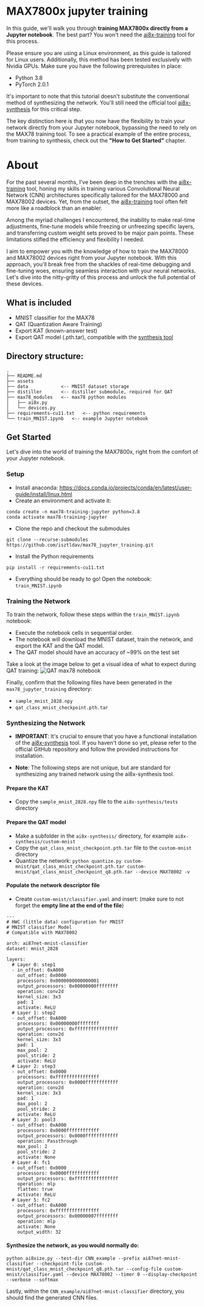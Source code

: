 # MAX7800x jupyter training
In this guide, we'll walk you through **training MAX7800x directly from a Jupyter notebook**. The best part? You won't need the [ai8x-training](https://github.com/MaximIntegratedAI/ai8x-training/tree/pytorch-2.0) tool for this process.

Please ensure you are using a Linux environment, as this guide is tailored for Linux users. Additionally, this method has been tested exclusively with Nvidia GPUs. Make sure you have the following prerequisites in place:

- Python 3.8
- PyTorch 2.0.1

It's important to note that this tutorial doesn't substitute the conventional method of synthesizing the network. You'll still need the official tool [ai8x-synthesis](https://github.com/MaximIntegratedAI/ai8x-synthesis/tree/pytorch-2.0) for this critical step.

The key distinction here is that you now have the flexibility to train your network directly from your Jupyter notebook, bypassing the need to rely on the MAX78 training tool. To see a practical example of the entire process, from training to synthesis, check out the **"How to Get Started"** chapter.

# About
For the past several months, I've been deep in the trenches with the [ai8x-training](https://github.com/MaximIntegratedAI/ai8x-training/tree/pytorch-2.0) tool, honing my skills in training various Convolutional Neural Network (CNN) architectures specifically tailored for the MAX78000 and MAX78002 devices. Yet, from the outset, the [ai8x-training](https://github.com/MaximIntegratedAI/ai8x-training/tree/pytorch-2.0) tool often felt more like a roadblock than an enabler.

Among the myriad challenges I encountered, the inability to make real-time adjustments, fine-tune models while freezing or unfreezing specific layers, and transferring custom weight sets proved to be major pain points. These limitations stifled the efficiency and flexibility I needed.

I aim to empower you with the knowledge of how to train the MAX78000 and MAX78002 devices right from your Jupyter notebook. With this approach, you'll break free from the shackles of real-time debugging and fine-tuning woes, ensuring seamless interaction with your neural networks. Let's dive into the nitty-gritty of this process and unlock the full potential of these devices.

## What is included
- MNIST classifier for the MAX78
- QAT (Quantization Aware Training)
- Export KAT (known-answer test)
- Export QAT model (.pth.tar), compatible with the [synthesis tool](https://github.com/MaximIntegratedAI/ai8x-synthesis/tree/pytorch-2.0)

## Directory structure:
```
.
├── README.md
├── assets
├── data            <-- MNIST dataset storage
├── distiller       <-- distiller submodule, required for QAT
├── max78_modules   <-- max78 python modules
│   ├── ai8x.py
│   └── devices.py
├── requirements-cu11.txt   <-- python requirements
└── train_MNIST.ipynb   <-- example Jupyter notebook
```

## Get Started
Let's dive into the world of training the MAX7800x, right from the comfort of your Jupyter notebook.

### Setup
- Install anaconda: https://docs.conda.io/projects/conda/en/latest/user-guide/install/linux.html
- Create an environment and activate it:
```
conda create -n max78-training-jupyter python=3.8
conda activate max78-training-jupyter
```

- Clone the repo and checkout the submodules
```
git clone --recurse-submodules https://github.com/isztldav/max78_jupyter_training.git
```

- Install the Python requirements
```
pip install -r requirements-cu11.txt
```

- Everything should be ready to go! Open the notebook: `train_MNIST.ipynb`

### Training the Network
To train the network, follow these steps within the `train_MNIST.ipynb` notebook:
- Execute the notebook cells in sequential order.
- The notebook will download the MNIST dataset, train the network, and export the KAT and the QAT model.
- The QAT model should have an accuracy of ~99% on the test set

Take a look at the image below to get a visual idea of what to expect during QAT training:
![QAT max78 notebook](/assets/qat_training.png)

Finally, confirm that the following files have been generated in the `max78_jupyter_training` directory:
- `sample_mnist_2828.npy`
- `qat_class_mnist_checkpoint.pth.tar`

### Synthesizing the Network
- **IMPORTANT**: It's crucial to ensure that you have a functional installation of the [ai8x-synthesis](https://github.com/MaximIntegratedAI/ai8x-synthesis/tree/pytorch-2.0) tool. If you haven't done so yet, please refer to the official GitHub repository and follow the provided instructions for installation.

- **Note**: The following steps are not unique, but are standard for synthesizing any trained network using the ai8x-synthesis tool.

#### Prepare the KAT
- Copy the `sample_mnist_2828.npy` file to the `ai8x-synthesis/tests` directory
#### Prepare the QAT model
- Make a subfolder in the `ai8x-synthesis/` directory, for example `ai8x-synthesis/custom-mnist`
- Copy the `qat_class_mnist_checkpoint.pth.tar` file to the `custom-mnist` directory
- Quantize the network: `python quantize.py custom-mnist/qat_class_mnist_checkpoint.pth.tar custom-mnist/qat_class_mnist_checkpoint_q8.pth.tar --device MAX78002 -v`
#### Populate the network descriptor file
- Create `custom-mnist/classifier.yaml` and insert:
(make sure to not forget the **empty line at the end of the file**)
```
---
# HWC (little data) configuration for MNIST
# MNIST classifier Model
# Compatible with MAX78002

arch: ai87net-mnist-classifier
dataset: mnist_2828

layers:
  # Layer 0: step1
  - in_offset: 0xA000
    out_offset: 0x0000
    processors: 0x0000000000000001
    output_processors: 0x00000000ffffffff
    operation: conv2d
    kernel_size: 3x3
    pad: 1
    activate: ReLU
  # Layer 1: step2
  - out_offset: 0xA000
    processors: 0x00000000ffffffff
    output_processors: 0xffffffffffffffff
    operation: conv2d
    kernel_size: 3x3
    pad: 1
    max_pool: 2
    pool_stride: 2
    activate: ReLU
  # Layer 2: step3
  - out_offset: 0x0000
    processors: 0xffffffffffffffff
    output_processors: 0x0000ffffffffffff
    operation: conv2d
    kernel_size: 3x3
    pad: 1
    max_pool: 2
    pool_stride: 2
    activate: ReLU
  # Layer 3: pool3
  - out_offset: 0xA000
    processors: 0x0000ffffffffffff
    output_processors: 0x0000ffffffffffff
    operation: Passthrough
    max_pool: 2
    pool_stride: 2
    activate: None
  # Layer 4: fc1
  - out_offset: 0x0000
    processors: 0x0000ffffffffffff
    output_processors: 0xffffffffffffffff
    operation: mlp
    flatten: true
    activate: ReLU
  # Layer 5: fc2
  - out_offset: 0xA000
    processors: 0xffffffffffffffff
    output_processors: 0x00000007ffffffff
    operation: mlp
    activate: None
    output_width: 32

```

#### Synthesize the network, as you would normally do:
```
python ai8xize.py --test-dir CNN_example --prefix ai87net-mnist-classifier --checkpoint-file custom-mnist/qat_class_mnist_checkpoint_q8.pth.tar --config-file custom-mnist/classifier.yaml --device MAX78002 --timer 0 --display-checkpoint --verbose --softmax
```

Lastly, within the `CNN_example/ai87net-mnist-classifier` directory, you should find the generated CNN files.
